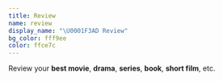 ```yaml
---
title: Review
name: review
display_name: "\U0001F3AD Review"
bg_color: fff9ee
color: ffce7c
---
```


Review your **best movie**, **drama**, **series**, **book**, **short film**, etc.